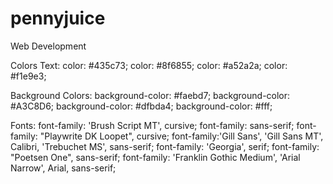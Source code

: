 # pennyjuice

Web Development

Colors Text:
color: #435c73;
color: #8f6855;
color: #a52a2a;
color: #f1e9e3;

Background Colors:
background-color: #faebd7;
background-color: #A3C8D6;
background-color: #dfbda4;
background-color: #fff;

Fonts:
font-family: 'Brush Script MT', cursive;
font-family: sans-serif;
font-family: "Playwrite DK Loopet", cursive;
font-family:'Gill Sans', 'Gill Sans MT', Calibri, 'Trebuchet MS', sans-serif;
font-family: 'Georgia', serif;
font-family: "Poetsen One", sans-serif;
font-family: 'Franklin Gothic Medium', 'Arial Narrow', Arial, sans-serif;

